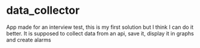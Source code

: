 # data_collector
App made for an interview test, this is my first solution but I think I can do it better. It is supposed to collect data from an api, save it, display it in graphs and create alarms
